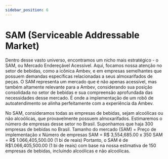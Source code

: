```yaml
---
sidebar_position: 6
---
```


# SAM (Serviceable Addressable Market)

Dentro desse vasto universo, encontramos um nicho mais estratégico - o SAM, ou Mercado Endereçável Acessível. Aqui, focamos nossa atenção no setor de bebidas, como a icônica Ambev, e em empresas semelhantes que possuem demandas específicas relacionadas a seus almoxarifados de peças. O SAM representa um mercado que é não apenas acessível, mas também altamente relevante para a Ambev, considerando sua posição consolidada no setor de bebidas e sua compreensão aprofundada das necessidades desse mercado. É onde a implementação de um robô de autoatendimento se alinha perfeitamente com a experiência da Ambev.

No SAM, consideramos todas as empresas de bebidas, sejam alcoólicas ou não alcoólicas, que provavelmente possuem almoxarifados. Estimaremos o número de empresas desse setor no Brasil.
Suponhamos que haja 300  empresas de bebidas no Brasil.
Tamanho do mercado (SAM) = Preço de implementação x Número de empresas SAM = R$ 3,554,685.00 x 350 SAM = R$ 1.066,405,500.00 (1 bi de reais)
Portanto, o SAM é de R$1.066,405,500.00 (1 bi de reais) com base na nossa estimativa de 150 empresas de bebidas, incluindo alcoólicas e não alcoólicas.


